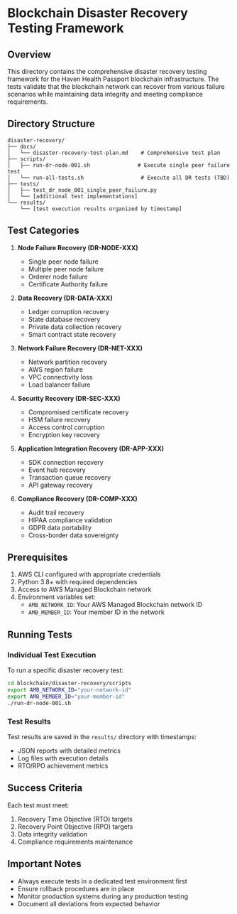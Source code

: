 # Blockchain Disaster Recovery Testing Framework

## Overview

This directory contains the comprehensive disaster recovery testing framework for the Haven Health Passport blockchain infrastructure. The tests validate that the blockchain network can recover from various failure scenarios while maintaining data integrity and meeting compliance requirements.

## Directory Structure

```
disaster-recovery/
├── docs/
│   └── disaster-recovery-test-plan.md    # Comprehensive test plan
├── scripts/
│   ├── run-dr-node-001.sh               # Execute single peer failure test
│   └── run-all-tests.sh                  # Execute all DR tests (TBD)
├── tests/
│   ├── test_dr_node_001_single_peer_failure.py
│   └── [additional test implementations]
└── results/
    └── [test execution results organized by timestamp]
```

## Test Categories

1. **Node Failure Recovery (DR-NODE-XXX)**
   - Single peer node failure
   - Multiple peer node failure
   - Orderer node failure
   - Certificate Authority failure

2. **Data Recovery (DR-DATA-XXX)**
   - Ledger corruption recovery
   - State database recovery
   - Private data collection recovery
   - Smart contract state recovery

3. **Network Failure Recovery (DR-NET-XXX)**
   - Network partition recovery
   - AWS region failure
   - VPC connectivity loss
   - Load balancer failure

4. **Security Recovery (DR-SEC-XXX)**
   - Compromised certificate recovery
   - HSM failure recovery
   - Access control corruption
   - Encryption key recovery
5. **Application Integration Recovery (DR-APP-XXX)**
   - SDK connection recovery
   - Event hub recovery
   - Transaction queue recovery
   - API gateway recovery

6. **Compliance Recovery (DR-COMP-XXX)**
   - Audit trail recovery
   - HIPAA compliance validation
   - GDPR data portability
   - Cross-border data sovereignty

## Prerequisites

1. AWS CLI configured with appropriate credentials
2. Python 3.8+ with required dependencies
3. Access to AWS Managed Blockchain network
4. Environment variables set:
   - `AMB_NETWORK_ID`: Your AWS Managed Blockchain network ID
   - `AMB_MEMBER_ID`: Your member ID in the network

## Running Tests

### Individual Test Execution

To run a specific disaster recovery test:

```bash
cd blockchain/disaster-recovery/scripts
export AMB_NETWORK_ID="your-network-id"
export AMB_MEMBER_ID="your-member-id"
./run-dr-node-001.sh
```

### Test Results

Test results are saved in the `results/` directory with timestamps:
- JSON reports with detailed metrics
- Log files with execution details
- RTO/RPO achievement metrics

## Success Criteria

Each test must meet:
1. Recovery Time Objective (RTO) targets
2. Recovery Point Objective (RPO) targets
3. Data integrity validation
4. Compliance requirements maintenance

## Important Notes

- Always execute tests in a dedicated test environment first
- Ensure rollback procedures are in place
- Monitor production systems during any production testing
- Document all deviations from expected behavior
